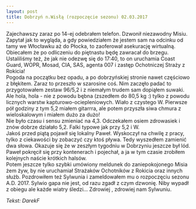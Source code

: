 ```yaml
---
layout: post
title: Dobrzyń n.Wisłą (rozpoczęcie sezonu) 02.03.2017
---
```


Zajechawszy zaraz po 14-ej odebrałem telefon. Dzwonił niezawodny Misiu. 
Zapytał jak to wygląda, a gdy powiedziałem że jestem sam na odcinku od tamy we Włocławku aż do Płocka,
to zaoferował asekurację wirtualną. Obiecałem że po odliczeniu do piętnastu będę zawracał do brzegu.  
Ustaliliśmy też, że jak nie odezwę się do 17:40,
to on uruchamia Coast Guard, WOPR, Mosad, CIA, SAS, agenta 007 i zastęp Ochotniczej Straży z Rokicia!  
Pogoda na początku bez opadu, a po dobrzyńskiej stronie nawet częściowo z błękitem.
Zaraz to przeszło w szarosine coś.
Nim zaczęło padać to przygotowałem zestaw 96/5,2 i z niemałym trudem sam dopiąłem suwaki.
Ale hola, hola - nie z powodu bębna (zszedłem do 80,5 kg :)
tylko z powodu licznych warstw kapturowo-ociepleniowych. 
Wiało z czystego W. Pierwsze pół godziny z tym 5,2 miałem gitarrra,
ale potem przyszła siwa chmura z wieloskalowym i miałem dużo za dużo!  
Nie było czasu i sensu zmieniać na 4,3. Odczekałem osiem zdrowasiek i znów dobrze działało 5,2.
Falki typowe jak przy 5,2 i W.  
Jakoś przed piątą pojawił się lokalny Paweł. Wyskoczył na chwilę z pracy,
tylko z ciekawości by zobaczyć czy ktoś pływa. Tedy wyszedłem zamienić dwa słowa.
Okazuje się że w zeszłym tygodniu w Dobrzyniu jeszcze był lód.
Paweł pokręcił się przy kontenerach i pojechał,
a ja w tym czasie zrobiłem kolejnych naście krótkich halsów.  
Potem jeszcze tylko szybki umówiony meldunek do zaniepokojonego Misia żem żyw,
by nie uruchamiał Strażaków Ochotników z Rokicia oraz innych służb.
Pozdrowiłem też Sylwunia i zameldowałem mu o rozpoczęciu sezonu A.D. 2017.
Sylwio gapa nie jest, od razu zgadł z czym dzwonię.
Niby wypadł z obiegu ale każde wiatry śledzi... Zdrowiej , zdrowiej nam Sylwuniu.

_Tekst: DarekF_

